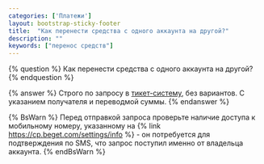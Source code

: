```yaml
---
categories: ['Платежи']
layout: bootstrap-sticky-footer
title:  "Как перенести средства с одного аккаунта на другой?"
description: ""
keywords: ["перенос средств"]
--- 
```

{% question %}
Как перенести средства с одного аккаунта на другой?
{% endquestion %}

{% answer %}
Строго по запросу в [тикет-систему](https://cp.beget.com/support), без вариантов. С указанием получателя и переводмой суммы.
{% endanswer %}

{% BsWarn %}
Перед отправкой запроса проверьте наличие доступа к мобильному номеру, указанному на {% link https://cp.beget.com/settings/info %} - он потребуется для подтверждения по SMS, что запрос поступил именно от владельца аккаунта.
{% endBsWarn %}
